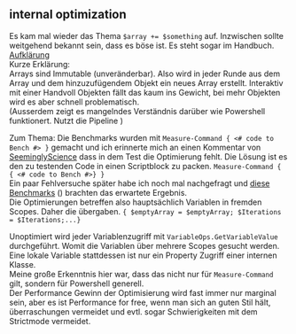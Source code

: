 
## internal optimization
Es kam mal wieder das Thema `$array += $something` auf. Inzwischen sollte weitgehend bekannt sein, dass es böse ist. Es steht sogar im Handbuch.
[Aufklärung](https://learn.microsoft.com/en-us/powershell/scripting/dev-cross-plat/performance/script-authoring-considerations?view=powershell-7.2#array-addition)  
Kurze Erklärung:  
Arrays sind Immutable (unveränderbar). Also wird in jeder Runde aus dem Array und dem hinzuzufügendem Objekt ein neues Array erstellt.
Interaktiv mit einer Handvoll Objekten fällt das kaum ins Gewicht, bei mehr Objekten wird es aber schnell problematisch.  
(Ausserdem zeigt es mangelndes Verständnis darüber wie Powershell funktionert. Nutzt die Pipeline )

Zum Thema:
Die Benchmarks wurden mit `Measure-Command { <# code to Bench #> }` gemacht und ich erinnerte mich an einen Kommentar von [SeeminglyScience](https://github.com/SeeminglyScience) dass in dem Test die Optimierung fehlt. Die Lösung ist es den zu testenden Code in einen Scriptblock zu packen. `Measure-Command { { <# code to Bench #>} }`  
Ein paar Fehlversuche später habe ich noch mal nachgefragt und [diese Benchmarks](https://gist.github.com/Mettcon/0e333fde41345e1e875289bf4828995a) () brachten das erwartete Ergebnis.  
Die Optimierungen betreffen also hauptsächlich Variablen in fremden Scopes. Daher die übergaben. `{ $emptyArray = $emptyArray; $Iterations = $Iterations;...}`  

Unoptimiert wird jeder Variablenzugriff mit `VariableOps.GetVariableValue` durchgeführt. Womit die Variablen über mehrere Scopes gesucht werden.  
Eine lokale Variable stattdessen ist nur ein Property Zugriff einer internen Klasse.  
Meine große Erkenntnis hier war, dass das nicht nur für `Measure-Command` gilt, sondern für Powershell generell.  
Der Performance Gewinn der Optimisierung wird fast immer nur marginal sein, aber es ist Performance for free, wenn man sich an guten Stil hält, überraschungen vermeidet und evtl. sogar Schwierigkeiten mit dem Strictmode vermeidet. 